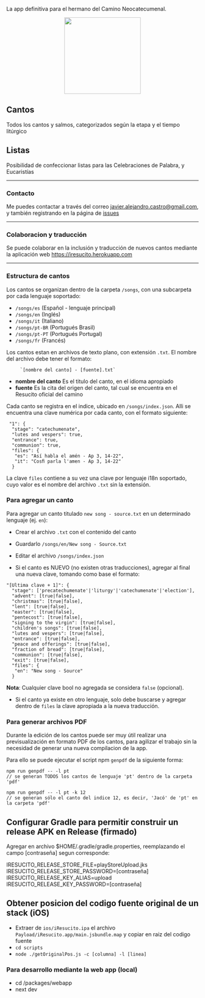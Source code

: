 La app definitiva para el hermano del Camino Neocatecumenal.

<p style="text-align: center">
<img src="img/cristo.jpg" width="200px" />
</p>


## Cantos
Todos los cantos y salmos, categorizados según la etapa y el tiempo litúrgico

## Listas
Posibilidad de confeccionar listas para las Celebraciones de Palabra, y Eucaristías

----

### Contacto
Me puedes contactar a través del correo javier.alejandro.castro@gmail.com, y también registrando en la página de [issues](https://github.com/jacargentina/iResucito/issues)

----

### Colaboracion y traducción
Se puede colaborar en la inclusión y traducción de nuevos cantos mediante la aplicación web https://iresucito.herokuapp.com

----

### Estructura de cantos
Los cantos se organizan dentro de la carpeta `/songs`, con una subcarpeta por cada lenguaje soportado:

  - `/songs/es` (Español - lenguaje principal)
  - `/songs/en` (Inglés)
  - `/songs/it` (Italiano)
  - `/songs/pt-BR` (Portugués Brasil)
  - `/songs/pt-PT` (Portugués Portugal)
  - `/songs/fr` (Francés)

Los cantos estan en archivos de texto plano, con extensión `.txt`. El nombre del archivo debe tener el formato:

         `[nombre del canto] - [fuente].txt`

  - **nombre del canto** Es el titulo del canto, en el idioma apropiado
  - **fuente** Es la cita del origen del canto, tal cual se encuentra en el Resucito oficial del camino

Cada canto se registra en el indice, ubicado en `/songs/index.json`. Alli se encuentra una clave numérica por cada canto, con el formato siguiente:

```
 "1": {
  "stage": "catechumenate",
  "lutes and vespers": true,
  "entrance": true,
  "communion": true,
  "files": {
   "es": "Así habla el amén - Ap 3, 14-22",
   "it": "Cosﬁ parla l'amen - Ap 3, 14-22"
  }
```

La clave `files` contiene a su vez una clave por lenguaje i18n soportado, cuyo valor es el nombre del archivo `.txt` sin la extensión.

### Para agregar un canto
Para agregar un canto titulado `new song - source.txt` en un determinado lenguaje (ej. `en`):

- Crear el archivo `.txt` con el contenido del canto
- Guardarlo `/songs/en/New song - Source.txt`
- Editar el archivo `/songs/index.json`

- Si el canto es NUEVO (no existen otras traducciones), agregar al final una nueva clave, tomando como base el formato:

```
"[Ultima clave + 1]": {
  "stage": ['precatechumenate'|'liturgy'|'catechumenate'|'election'],
  "advent": [true|false],
  "christmas": [true|false],
  "lent": [true|false],
  "easter": [true|false],
  "pentecost": [true|false],
  "signing to the virgin": [true|false],
  "children's songs": [true|false],
  "lutes and vespers": [true|false],
  "entrance": [true|false],
  "peace and offerings": [true|false],
  "fraction of bread": [true|false],
  "communion": [true|false],
  "exit": [true|false],
  "files": {
   "en": "New song - Source"
  }
```
**Nota**: Cualquier clave bool no agregada se considera `false` (opcional).

- Si el canto ya existe en otro lenguaje, solo debe buscarse y agregar dentro de `files` la clave apropiada a la nueva traducción.

### Para generar archivos PDF

Durante la edición de los cantos puede ser muy útil realizar una previsualización en formato PDF de los cantos, para agilizar el trabajo sin la necesidad de generar una nueva compilacion de la app.

Para ello se puede ejecutar el script npm `genpdf` de la siguiente forma:

```
npm run genpdf -- -l pt
// se generan TODOS los cantos de lenguaje 'pt' dentro de la carpeta 'pdf'

npm run genpdf -- -l pt -k 12
// se generan sólo el canto del indice 12, es decir, 'Jacó' de 'pt' en la carpeta 'pdf'
```


## Configurar Gradle para permitir construir un release APK en Release (firmado)

Agregar en archivo $HOME/.gradle/gradle.properties, reemplazando el campo [contraseña] segun corresponde:

IRESUCITO_RELEASE_STORE_FILE=playStoreUpload.jks   
IRESUCITO_RELEASE_STORE_PASSWORD=[contraseña]  
IRESUCITO_RELEASE_KEY_ALIAS=upload  
IRESUCITO_RELEASE_KEY_PASSWORD=[contraseña]  

## Obtener posicion del codigo fuente original de un stack (iOS)

- Extraer de `ios/iResucito.ipa` el archivo `Payload/iResucito.app/main.jsbundle.map` y copiar en raiz del codigo fuente
- `cd scripts`
- `node ./getOriginalPos.js -c [columna] -l [linea]`

### Para desarrollo mediante la web app (local)

- cd /packages/webapp
- next dev

